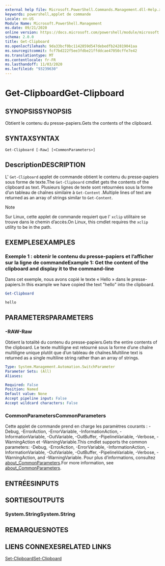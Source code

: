 ```yaml
---
external help file: Microsoft.PowerShell.Commands.Management.dll-Help.xml
keywords: powershell,applet de commande
Locale: en-US
Module Name: Microsoft.PowerShell.Management
ms.date: 09/21/2020
online version: https://docs.microsoft.com/powershell/module/microsoft.powershell.management/get-clipboard?view=powershell-7&WT.mc_id=ps-gethelp
schema: 2.0.0
title: Get-Clipboard
ms.openlocfilehash: 9da33bcf0bc1142859d547debedfb242819041aa
ms.sourcegitcommit: fcf7bd222f5ee3fdbe21ffddcae47050cffe7e42
ms.translationtype: MT
ms.contentlocale: fr-FR
ms.lasthandoff: 11/03/2020
ms.locfileid: "93239630"
---
```

# <span data-ttu-id="7e0b4-103">Get-Clipboard</span><span class="sxs-lookup"><span data-stu-id="7e0b4-103">Get-Clipboard</span></span>

## <span data-ttu-id="7e0b4-104">SYNOPSIS</span><span class="sxs-lookup"><span data-stu-id="7e0b4-104">SYNOPSIS</span></span>
<span data-ttu-id="7e0b4-105">Obtient le contenu du presse-papiers.</span><span class="sxs-lookup"><span data-stu-id="7e0b4-105">Gets the contents of the clipboard.</span></span>

## <span data-ttu-id="7e0b4-106">SYNTAX</span><span class="sxs-lookup"><span data-stu-id="7e0b4-106">SYNTAX</span></span>

```
Get-Clipboard [-Raw] [<CommonParameters>]
```

## <span data-ttu-id="7e0b4-107">Description</span><span class="sxs-lookup"><span data-stu-id="7e0b4-107">DESCRIPTION</span></span>

<span data-ttu-id="7e0b4-108">L' `Get-Clipboard` applet de commande obtient le contenu du presse-papiers sous forme de texte.</span><span class="sxs-lookup"><span data-stu-id="7e0b4-108">The `Get-Clipboard` cmdlet gets the contents of the clipboard as text.</span></span> <span data-ttu-id="7e0b4-109">Plusieurs lignes de texte sont retournées sous la forme d’un tableau de chaînes similaire à `Get-Content` .</span><span class="sxs-lookup"><span data-stu-id="7e0b4-109">Multiple lines of text are returned as an array of strings similar to `Get-Content`.</span></span>

> [!NOTE]
> <span data-ttu-id="7e0b4-110">Sur Linux, cette applet de commande requiert que l' `xclip` utilitaire se trouve dans le chemin d’accès.</span><span class="sxs-lookup"><span data-stu-id="7e0b4-110">On Linux, this cmdlet requires the `xclip` utility to be in the path.</span></span>

## <span data-ttu-id="7e0b4-111">EXEMPLES</span><span class="sxs-lookup"><span data-stu-id="7e0b4-111">EXAMPLES</span></span>

### <span data-ttu-id="7e0b4-112">Exemple 1 : obtenir le contenu du presse-papiers et l’afficher sur la ligne de commande</span><span class="sxs-lookup"><span data-stu-id="7e0b4-112">Example 1: Get the content of the clipboard and display it to the command-line</span></span>

<span data-ttu-id="7e0b4-113">Dans cet exemple, nous avons copié le texte « Hello » dans le presse-papiers.</span><span class="sxs-lookup"><span data-stu-id="7e0b4-113">In this example we have copied the text "hello" into the clipboard.</span></span>

```powershell
Get-Clipboard
```

```Output
hello
```

## <span data-ttu-id="7e0b4-114">PARAMETERS</span><span class="sxs-lookup"><span data-stu-id="7e0b4-114">PARAMETERS</span></span>

### <span data-ttu-id="7e0b4-115">-RAW</span><span class="sxs-lookup"><span data-stu-id="7e0b4-115">-Raw</span></span>

<span data-ttu-id="7e0b4-116">Obtient la totalité du contenu du presse-papiers.</span><span class="sxs-lookup"><span data-stu-id="7e0b4-116">Gets the entire contents of the clipboard.</span></span> <span data-ttu-id="7e0b4-117">Le texte multiligne est retourné sous la forme d’une chaîne multiligne unique plutôt que d’un tableau de chaînes.</span><span class="sxs-lookup"><span data-stu-id="7e0b4-117">Multiline text is returned as a single multiline string rather than an array of strings.</span></span>

```yaml
Type: System.Management.Automation.SwitchParameter
Parameter Sets: (All)
Aliases:

Required: False
Position: Named
Default value: None
Accept pipeline input: False
Accept wildcard characters: False
```

### <span data-ttu-id="7e0b4-118">CommonParameters</span><span class="sxs-lookup"><span data-stu-id="7e0b4-118">CommonParameters</span></span>

<span data-ttu-id="7e0b4-119">Cette applet de commande prend en charge les paramètres courants : -Debug, -ErrorAction, -ErrorVariable, -InformationAction, -InformationVariable, -OutVariable, -OutBuffer, -PipelineVariable, -Verbose, -WarningAction et -WarningVariable.</span><span class="sxs-lookup"><span data-stu-id="7e0b4-119">This cmdlet supports the common parameters: -Debug, -ErrorAction, -ErrorVariable, -InformationAction, -InformationVariable, -OutVariable, -OutBuffer, -PipelineVariable, -Verbose, -WarningAction, and -WarningVariable.</span></span> <span data-ttu-id="7e0b4-120">Pour plus d’informations, consultez [about_CommonParameters](https://go.microsoft.com/fwlink/?LinkID=113216).</span><span class="sxs-lookup"><span data-stu-id="7e0b4-120">For more information, see [about_CommonParameters](https://go.microsoft.com/fwlink/?LinkID=113216).</span></span>

## <span data-ttu-id="7e0b4-121">ENTRÉES</span><span class="sxs-lookup"><span data-stu-id="7e0b4-121">INPUTS</span></span>

## <span data-ttu-id="7e0b4-122">SORTIES</span><span class="sxs-lookup"><span data-stu-id="7e0b4-122">OUTPUTS</span></span>

### <span data-ttu-id="7e0b4-123">System.String</span><span class="sxs-lookup"><span data-stu-id="7e0b4-123">System.String</span></span>

## <span data-ttu-id="7e0b4-124">REMARQUES</span><span class="sxs-lookup"><span data-stu-id="7e0b4-124">NOTES</span></span>

## <span data-ttu-id="7e0b4-125">LIENS CONNEXES</span><span class="sxs-lookup"><span data-stu-id="7e0b4-125">RELATED LINKS</span></span>

[<span data-ttu-id="7e0b4-126">Set-Clipboard</span><span class="sxs-lookup"><span data-stu-id="7e0b4-126">Set-Clipboard</span></span>](Set-Clipboard.md)

